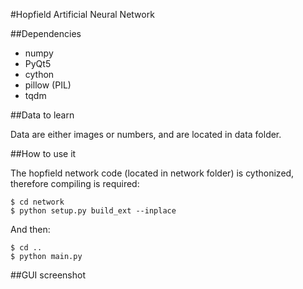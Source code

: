#Hopfield Artificial Neural Network

##Dependencies
* numpy
* PyQt5
* cython
* pillow (PIL)
* tqdm

##Data to learn

Data are either images or numbers, and are located in data folder. 

##How to use it

The hopfield network code (located in network folder) is cythonized, therefore compiling is required:
    
    $ cd network
    $ python setup.py build_ext --inplace

And then: 

    $ cd .. 
    $ python main.py

##GUI screenshot
